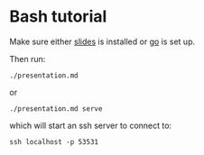 # Bash tutorial

Make sure either [slides](https://github.com/maaslalani/slides) is installed or [go](https://go.dev/) is set up.

Then run:
```
./presentation.md
```

or 

```
./presentation.md serve
```
which will start an ssh server to connect to:
```
ssh localhost -p 53531
```
